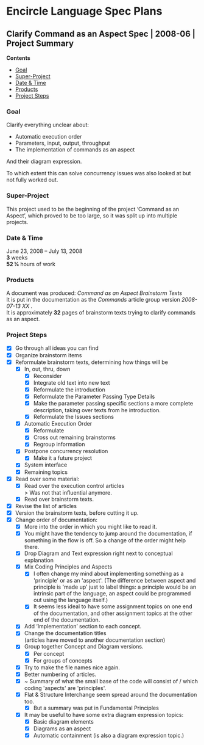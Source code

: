 ﻿Encircle Language Spec Plans
============================

Clarify Command as an Aspect Spec | 2008-06 | Project Summary
-------------------------------------------------------------

__Contents__

- [Goal](#goal)
- [Super-Project](#super-project)
- [Date & Time](#date--time)
- [Products](#products)
- [Project Steps](#project-steps)

### Goal

Clarify everything unclear about:

- Automatic execution order
- Parameters, input, output, throughput 
- The implementation of commands as an aspect

And their diagram expression.

To which extent this can solve concurrency issues was also looked at but not fully worked out.

### Super-Project

This project used to be the beginning of the project ‘Command as an Aspect’, which proved to be too large, so it was split up into multiple projects.

### Date & Time

June 23, 2008 – July 13, 2008  
__3__ weeks  
__52 ¼__ hours of work

### Products

A document was produced: *Command as an Aspect Brainstorm Texts*  
It is put in the documentation as the *Commands*  article group version *2008-07-13 XX .*  
It is approximately __32__ pages of brainstorm texts trying to clarify commands as an aspect.

### Project Steps

- [x] Go through all ideas you can find
- [x] Organize brainstorm items
- [x] Reformulate brainstorm texts, determining how things will be
    - [x] In, out, thru, down
        - [x] Reconsider
        - [x] Integrate old text into new text
        - [x] Reformulate the introduction
        - [x] Reformulate the Parameter Passing Type Details
        - [x] Make the parameter passing specific sections a more complete description, taking over texts from he introduction.
        - [x] Reformulate the Issues sections
    - [x] Automatic Execution Order
        - [x] Reformulate
        - [x] Cross out remaining brainstorms
        - [x] Regroup information
    - [x] Postpone concurrency resolution  
        - [x] Make it a future project
    - [x] System interface
    - [x] Remaining topics
- [x] Read over some material:
    - [x] Read over the execution control articles  
          \> Was not that influential anymore.
    - [x] Read over brainstorm texts.
- [x] Revise the list of articles
- [x] Version the brainstorm texts, before cutting it up.
- [x] Change order of documentation:
    - [x] More into the order in which you might like to read it.
    - [x] You might have the tendency to jump around the documentation, if something in the flow is off. So a change of the order might help there.
    - [x] Drop Diagram and Text expression right next to conceptual explanation
    - [x] Mix Coding Principles and Aspects
        - [x] I often change my mind about implementing something as a 'principle' or as an 'aspect'. (The difference between aspect and principle is 'made up' just to label things: a principle would be an intrinsic part of the language, an aspect could be programmed out using the language itself.)
        - [x] It seems less ideal to have some assignment topics on one end of the documentation, and other assignment topics at the other end of the documentation.
    - [x] Add ‘Implementation’ section to each concept.
    - [x] Change the documentation titles  
          (articles have moved to another documentation section)
    - [x] Group together Concept and Diagram versions.
        - [x] Per concept
        - [x] For groups of concepts
    - [x] Try to make the file names nice again.
    - [x] Better numbering of articles.
    - [x] ~ Summary of what the small base of the code will consist of / which coding 'aspects' are 'principles'.
    - [x] Flat & Structure Interchange seem spread around the documentation too.
        - [x] But a summary was put in Fundamental Principles
    - [x] It may be useful to have some extra diagram expression topics:
        - [x] Basic diagram elements
        - [x] Diagrams as an aspect
        - [x] Automatic containment (is also a diagram expression topic.)
